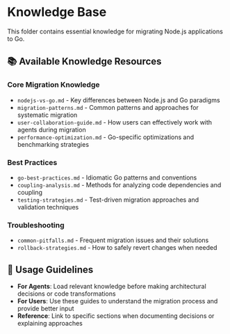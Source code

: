 # Knowledge Base

This folder contains essential knowledge for migrating Node.js applications to Go.

## 📚 Available Knowledge Resources

### Core Migration Knowledge
- `nodejs-vs-go.md` - Key differences between Node.js and Go paradigms
- `migration-patterns.md` - Common patterns and approaches for systematic migration  
- `user-collaboration-guide.md` - How users can effectively work with agents during migration
- `performance-optimization.md` - Go-specific optimizations and benchmarking strategies

### Best Practices
- `go-best-practices.md` - Idiomatic Go patterns and conventions
- `coupling-analysis.md` - Methods for analyzing code dependencies and coupling
- `testing-strategies.md` - Test-driven migration approaches and validation techniques

### Troubleshooting
- `common-pitfalls.md` - Frequent migration issues and their solutions
- `rollback-strategies.md` - How to safely revert changes when needed

## 🎯 Usage Guidelines

- **For Agents**: Load relevant knowledge before making architectural decisions or code transformations
- **For Users**: Use these guides to understand the migration process and provide better input
- **Reference**: Link to specific sections when documenting decisions or explaining approaches